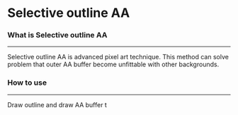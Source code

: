 # Selective outline AA
### What is Selective outline AA
---
Selective outline AA is advanced pixel art technique. This method can solve problem that outer AA buffer become unfittable with other backgrounds.

### How to use
---
Draw outline and draw AA buffer t